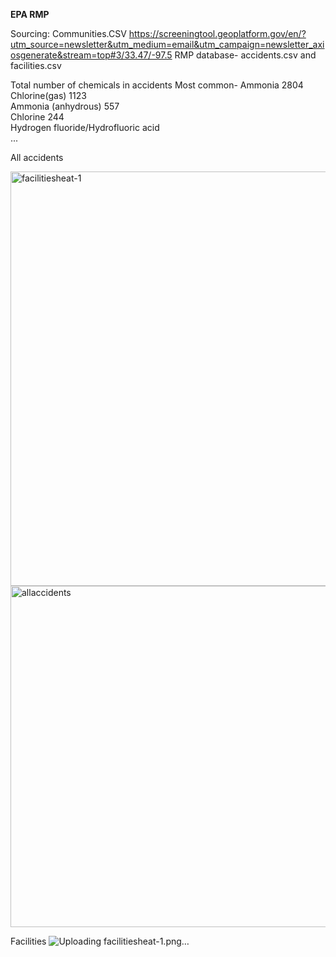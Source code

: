 
<b>EPA RMP </b>








Sourcing:
Communities.CSV  https://screeningtool.geoplatform.gov/en/?utm_source=newsletter&utm_medium=email&utm_campaign=newsletter_axiosgenerate&stream=top#3/33.47/-97.5
RMP database- accidents.csv and facilities.csv




Total number of chemicals in accidents
Most common-
Ammonia  2804<br>
Chlorine(gas) 1123<br>
Ammonia (anhydrous) 557<br>
Chlorine          244<br>
Hydrogen fluoride/Hydrofluoric acid  <br>                                                                                  ... 


All accidents


<img width="663" alt="facilitiesheat-1" src="https://user-images.githubusercontent.com/108021370/236271266-33f32846-2c0c-451b-9a73-0e6189831cba.png">

<img width="546" alt="allaccidents" src="https://user-images.githubusercontent.com/108021370/236271147-6ffd639e-109a-4a63-b94f-f8dac61d30b0.png">


Facilities
![Uploading facilitiesheat-1.png…]()














